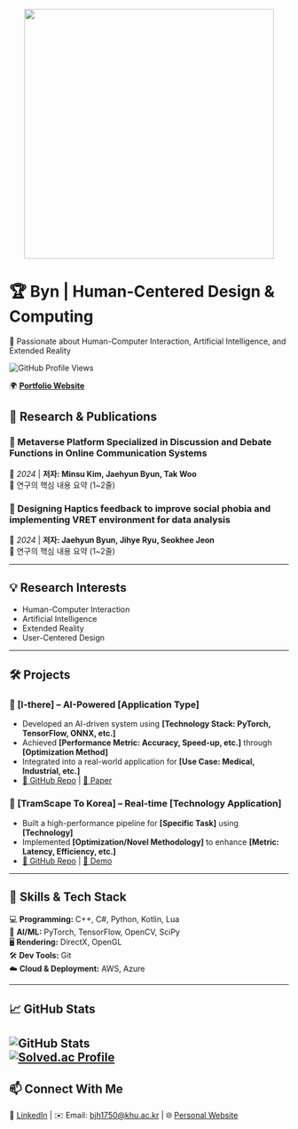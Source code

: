 <p align="center">
  <img src="Intro.gif" width="450" />
</p>

# 🏆 **Byn | Human-Centered Design & Computing**  
🚀 Passionate about Human-Computer Interaction, Artificial Intelligence, and Extended Reality  

![GitHub Profile Views](https://komarev.com/ghpvc/?username=your-username&color=blue)  

🌍 **[Portfolio Website](https://jaehyunbyun.netlify.app/)**  


## 🔬 **Research & Publications**  

### 📖 Metaverse Platform Specialized in Discussion and Debate Functions in Online Communication Systems
📍 *2024* | **저자: Minsu Kim, Jaehyun Byun, Tak Woo**  
🔹 연구의 핵심 내용 요약 (1~2줄)  

### 📖 Designing Haptics feedback to improve social phobia and implementing VRET environment for data analysis
📍 *2024* | **저자: Jaehyun Byun, Jihye Ryu, Seokhee Jeon**  
🔹 연구의 핵심 내용 요약 (1~2줄)  

---

## 💡 **Research Interests**  
- Human-Computer Interaction  
- Artificial Intelligence 
- Extended Reality  
- User-Centered Design  

---

## 🛠 **Projects**  
### 🎯 **[I-there]** – AI-Powered [Application Type]  
- Developed an AI-driven system using **[Technology Stack: PyTorch, TensorFlow, ONNX, etc.]**  
- Achieved **[Performance Metric: Accuracy, Speed-up, etc.]** through **[Optimization Method]**  
- Integrated into a real-world application for **[Use Case: Medical, Industrial, etc.]**  
- [🔗 GitHub Repo](#) | [📄 Paper](#)  

### 🎯 **[TramScape To Korea]** – Real-time [Technology Application]  
- Built a high-performance pipeline for **[Specific Task]** using **[Technology]**  
- Implemented **[Optimization/Novel Methodology]** to enhance **[Metric: Latency, Efficiency, etc.]**  
- [🔗 GitHub Repo](#) | [🎥 Demo](#)  

---

## 📌 **Skills & Tech Stack**  
💻 **Programming:** C++, C#, Python, Kotlin, Lua  
🧠 **AI/ML:** PyTorch, TensorFlow, OpenCV, SciPy  
🖥️ **Rendering:** DirectX, OpenGL  
🛠 **Dev Tools:** Git  
☁️ **Cloud & Deployment:** AWS, Azure  

---

## 📈 **GitHub Stats**  
![GitHub Stats](https://github-readme-stats.vercel.app/api?username=JaehyeonByun&show_icons=true&theme=dark)  
[![Solved.ac Profile](http://mazassumnida.wtf/api/v2/generate_badge?boj=bjh1750)](https://solved.ac/bjh1750/)
---

## 📫 **Connect With Me**  
🔗 [LinkedIn]([#](https://www.linkedin.com/in/jaehyun-byun-322bb92aa/)) | ✉️ Email: bjh1750@khu.ac.kr | 🌐 [Personal Website]([#](https://jaehyunbyun.netlify.app/))  
